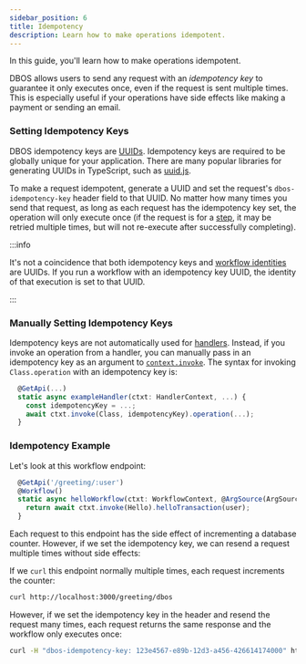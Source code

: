 ```yaml
---
sidebar_position: 6
title: Idempotency
description: Learn how to make operations idempotent.
---
```


In this guide, you'll learn how to make operations idempotent.

DBOS allows users to send any request with an _idempotency key_ to guarantee it only executes once, even if the request is sent multiple times.
This is especially useful if your operations have side effects like making a payment or sending an email.

### Setting Idempotency Keys

DBOS idempotency keys are [UUIDs](https://en.wikipedia.org/wiki/Universally_unique_identifier).
Idempotency keys are required to be globally unique for your application.
There are many popular libraries for generating UUIDs in TypeScript, such as [uuid.js](https://www.npmjs.com/package/uuid).

To make a request idempotent, generate a UUID and set the request's `dbos-idempotency-key` header field to that UUID.
No matter how many times you send that request, as long as each request has the idempotency key set, the operation will only execute once (if the request is for a [step](./step-tutorial.md), it may be retried multiple times, but will not re-execute after successfully completing).

:::info

It's not a coincidence that both idempotency keys and [workflow identities](./workflow-tutorial#workflow-identity) are UUIDs.
If you run a workflow with an idempotency key UUID, the identity of that execution is set to that UUID.

:::

### Manually Setting Idempotency Keys

Idempotency keys are not automatically used for [handlers](../requestsandevents/http-serving-tutorial#handlers).
Instead, if you invoke an operation from a handler, you can manually pass in an idempotency key as an argument to [`context.invoke`](../../reference/transactapi/oldapi/contexts#handlerctxtinvoke).
The syntax for invoking `Class.operation` with an idempotency key is:

```javascript
  @GetApi(...)
  static async exampleHandler(ctxt: HandlerContext, ...) {
    const idempotencyKey = ...;
    await ctxt.invoke(Class, idempotencyKey).operation(...);
  }
```

### Idempotency Example

Let's look at this workflow endpoint:

```javascript
  @GetApi('/greeting/:user')
  @Workflow()
  static async helloWorkflow(ctxt: WorkflowContext, @ArgSource(ArgSources.URL) user: string) {
    return await ctxt.invoke(Hello).helloTransaction(user);
  }
```

Each request to this endpoint has the side effect of incrementing a database counter.
However, if we set the idempotency key, we can resend a request multiple times without side effects:

If we `curl` this endpoint normally multiple times, each request increments the counter:

```bash
curl http://localhost:3000/greeting/dbos
```

However, if we set the idempotency key in the header and resend the request many times, each request returns the same response and the workflow only executes once:

```bash
curl -H "dbos-idempotency-key: 123e4567-e89b-12d3-a456-426614174000" http://localhost:3000/greeting/dbos
```
